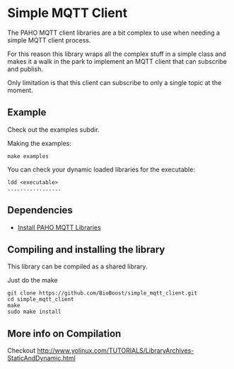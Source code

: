 # Simple MQTT Client

The PAHO MQTT client libraries are a bit complex to use when needing a simple MQTT client process.

For this reason this library wraps all the complex stuff in a simple class and makes it a walk in the park to implement an MQTT client that can subscribe and publish.

Only limitation is that this client can subscribe to only a single topic at the moment.

## Example

Check out the examples subdir.

Making the examples:

```shell
make examples
```

You can check your dynamic loaded libraries for the executable:

```shell
ldd <executable>
.................
```

## Dependencies

* [Install PAHO MQTT Libraries](docs/mqtt.md)

## Compiling and installing the library

This library can be compiled as a shared library.

Just do the make

```shell
git clone https://github.com/BioBoost/simple_mqtt_client.git
cd simple_mqtt_client
make
sudo make install
```

## More info on Compilation

Checkout http://www.yolinux.com/TUTORIALS/LibraryArchives-StaticAndDynamic.html
